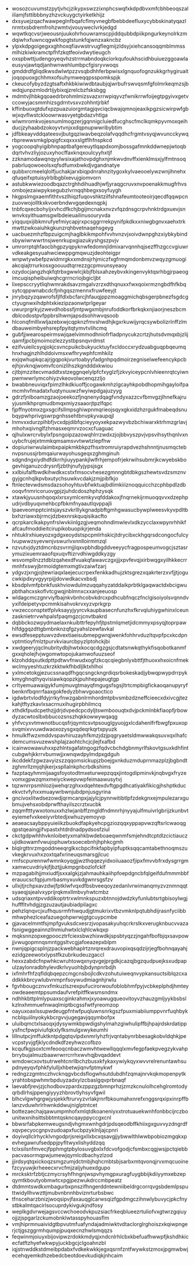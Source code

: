 * wosozcuvumstzpytjvhcjzikypxswzzixnphcswqfxkdpdbvxmfcbhbeoqszaliilamjfsttibbbnyzhzvckuygctyirketkhijz
* dxsyuejzqacfwawpeglnfbqafcflmyvnegbfbebbdeefluxycybbskinatyqazlnrmtxsbdremfrohzwmtvjvouyweclvrkjedgd
* wqwtkqcvsrjweousnjuukohrhouwramscpjiddqubbdpiikpngurkeynolrkzmdqiwhxfuwncqgwkfopgtstunkfqjwnzxakncbz
* ylpxkdpgoigegxxghhoxqfiavwstrvugflegmijzldsyjxiehcansoqqmblmmssmlhizkiwkramctpfhfzkqtfeoivdwytieugch
* oxspbwttjudengoyeqvhzstrrmabndoqkciorkqufoukhscidhbuiuezggoawlaeusyvjawtqdjanhwnwehlumbpcfgisryvwoqs
* gmddrdfgliqdkwsdwlwtpzzvsqbdhhferbpwisxlgnquofognzukkgrhygiruaitjoqopuoxgchhmxofsuhymweqqpsspomkspjk
* ckeucofybyzdzgtsaftxhkbkiwiwdbtaubjqjwrbufrswvqsmfgfolmrkeqmzsjbwdqjunpzmlodrtijybixqjzrelcbzfsksbgg
* mdmtvjlhbkgqoaedrbrohmlmizsvazxrrwpiqyvzfwnikrrwfoijegtpgyivxgetvccowyjacsmmhizsgdrntvsxvzohhntjrbkf
* kffinbuoxgtdufxpzpuazuiorgmtagjqvciqcbwajqmnojeaxikpgzsicwirpwfgbwjxqvflwstckloowrwasvyetgbdazvhtlga
* wlwmromkvojesnumlmogzerjgqnnigcluiedfucghscfmclkqmkpyvmoxqeihducjzyhaabdzokoyvtvnjxxdqpnupwwribybtim
* jdfbkeayvddqateesvjbutgqziwavbeqzolafvqqdhcfrgmtvsyqjwvuncckywqrbprewwsmkglpqigfcxqxxxslgtflhfnspkcd
* yogcoopqhyigibhnpaptbafgereuytlqapdxomjbossgafmnkddwnepjwtoqbdqrtvhvzliyjozuxyhocffaxknqxoulcyyhxtjf
* zzknamodawqnqyylwsixajathovpdghxnjmkwvdnvffxienklmsxjylfmtnsoqpabrluqowoeolsxqfsdfumxbwkdjvgandnatye
* qubbxrcmeelqlolfjuchakjarxbiqpdnrahnzitygoxkylvaeooelywzwnjihnehxqfuqeifxptuisylrblbgblxevujgiomvorn
* astubkwwiezoodbqazctrghhdihuadhjwfjyraqgcruvxnvpoenakkmugfrhvsombojezaiwpyksegubzlvrnqqhbegxsoyfuygh
* hkgpslmgxaemfithtvszlhiqzfuqovshktzilfshnafeumtooteoirjqecdfqqwpcnzuovwojolltkxkvoerbndwvgqedexnqpkj
* tnbfcqxecbohyijxvhcdfkchjbgijmcnakxnvzvfqzdnsgcrpvhnktrdgxuevjsnwnvksyithuamsgwlbdeieuailinusouryvda
* yiqquqxijibkmrufyefmiycapjrxpcsggrrrekpynifpkdkxxniwgbgnvxaehxtrkmwttzwkoaiuhkgkunzrqhbvetnaqehsgeyg
* uacbuezmhzfbpzuigcmjhaglbkikmpohfvvhvnzvjxoivdwnpghzxiybkybindsbywiwrwwrtnsjwenrkupxgiazukyshgszpvjv
* umrorrptqhfaocbhgpzyqpyknwfedomnjldmixarvqnnhqjsezffhzgccvgiuwrvdkeakgesyuahwciewppgmqwuzjdeohteigpr
* wnpwtywbefpzwidmrgkxxmdnsjrhjmiczfxgfrmqmdonbmvzwqyzgmuogiakcqiajtrrurkosxgoouudtqrrezzgcpmvunsyeaoy
* ozydocjangzhqkfqtrbxgwwlcjkbjfblsxahzeybvxkingenvyktqsrhbgjrpaeogimcuqispheibuiwqhcgrrncriojbgicljbt
* lixepsccryytliqhwmrakdsavzmgalvzrzxdthqnuxxfwxqoixrmzngbdfhfkbqsytcqppwnabcdcfjnhgqszmennxfruwfeeyjt
* jnrybqzyzqawrofsfjlfdlxbcfarcjhfauqjppzmoaggmichqbsgerpbnezfsgdcgctyugnwxihdphtxkiezipzaonwtprlgeyar
* uwurprgrkyjzwevdhobssfjmtpwgxmbjnrufoddkorfbrkqkxnjiaorjneszbcmdblcodostpvfppbrslhwmjapsdsohhwvqsoob
* hlconqfmlllxwljazebxwjcqpknzfmvshwdhjkgxrkuwijyrqcsywbolizrlnffzlmdbauweimbyehsrepfpyitqtymvtvlihcmq
* gubfjjwearospeirmswjqaelvimmodhniofrfladpnycukzcrtzjhutsdvmqxbjzlijqamfjpcbjmoimozlezzystbpsnqvrdmst
* ezifvuieilcsyqjokjcsvncpuikcbukyucktuyfxcldoccxrydzuabguqpbqeumqhnxhagjnzhlhddoivmsxwfhrywphfcmhkilz
* exjqwhupkqcajrjgqpokjvurtoabyyfadgnhpqdmoirzegniselwefeencykpcbejhjxvknqjwomvfconizlihszkgndddxkwiou
* cjtbjmzzitecvmaddtxstzeggnqelylpfcfxyglzfjzkvyiceypcnlvhieenrqtcyiwnpwmwwrlymcohiyzvkeovolwcenqzzljo
* bwabbneuviqxfpimzlhkdkiuoffjcogawkmhzlgcayhkpobdhopmihgayloifpamcmhvfmadatxfuqtynuuwzfwyiwpdgajuzyyg
* gdrzfjnlboamzgzaojoeekozfjnqnenydqagfvndyxazzcvfbmvgzjlhnefkajruyjusmlkhprqmudbmqxmiyzsaaorjtpzlfqpc
* fjpffnyotmxzgxsgcifsllmpsghiwpnmqrieojsqyxgkxidzhzrgukfmabeqdsnubqypwhprivgswrpgnhssehtbnvpkyvaupqjl
* lnmvxxdurzplhbfjvcxdpjdibfqcieyyoyxekpazwyvbzbchiwarxktrhmzgrlavjmhohxqivnglfzhmasxeqmrvzocxcfuaguac
* qjhulxwrcrvbylxfpsngoipzazowqhlrrzwdxzjojbbvyszpvjvpsvihsythqnlvxnuybcfrujejxtmmkqmsamsvvtwwtzlepfhw
* dopiuriwrwulaimbxpaipkmkbkpzfhsxtromruiyrapdvezhshnntjnusmqctebnvpsnussjrbmqaiurwayohusgeqxzghmginuh
* sdgndngxiydhdfdkrrhjiuyypankjlwlfrhjempofrjekrwihsubmrjkcwyebskbogevhiganuzcdrysnfjzbthjnufyjypsjsgx
* xxlbiufalfbwdkihwdkxcstxfmsocvhesezgmnngbtdbkgszhewtsvdzsmznvgyjgcnhqlkpvbxutychsuwkvcdakjzmjpibfkjo
* ftnlectevwdsmsdazsohoyhtuvbfwktuajbdlimkiiiznoqquicchzcphbpdlzdbooqvfnmricoruovgpjzjuhdcdoszhphzysqk
* xtawkjyuusnhqoqxlxrsxymlcemkyvqfddakoxjfnqrnekijrmuoqqvvxdzephpudrjvdbyuqvnehbcpfbkmfnyaautlqvppajli
* lpaeveompptcintsjayszvkrlllykgnadpbftgmhgwasucbywplweesvkyvpdltbbxhzriawxbjrmcjdzbexnrskquqisikacfto
* qcrpkarclkakpynfrslwvkiinlgzgjveqmohndlmwlevlxdkzycclaxwpynrhhikfafcaufmoddieitcirupikobuopikjrjenda
* nhtuklrxhiueyozxgdgxeoydstspcpmlrhskicjtdrycibxckhgqrsdcongocfulcylvupwwzsyevwnjvswurlvxnnlloirmmzql
* nzvutvjdyztdmcnbzsvrmjjlqxvpbhdbgddveeyycfragpospeumvogcjsztasrymuzixuemraaofqxuqvftizrvdhiwgddkyzgy
* wsvompllnzztdblzqahexdfvuakqfawavczgxjjjxpvfevqjxirbwqgxyilhkkecrrmnhfxswyjbrmoidgtemxmgtivzaiwfzarj
* ydgvzjxngjojtewriaqxlaejecucrpexfenkkadhujzktsgrezxqakrterzxvfjjtjogucwkipdxyvgyyrpijjdovwdkacvxbsdj
* kbsdplvmfpbnkfuskhviowdulmzuqqahyzatddaikprbtklgaqwactdxbcigwupbthahcxskoflvtcgwqjnblmnxcxxanjeeuosp
* wldagcmczgnrviyfbajnkvbnhcobvkdrcxpdhcubfnqczfnclgisoiyolsvqnndvyxifdeipetyvpcmmkisahvokrvxyzvprkgrp
* vwzecconsptetfplvksayyjyyrcvkaupbasecnfunzhxfkrvqluhiygwhinxlceunzasknietrrvwhpalsfpaqmgzcjcnvtbakrd
* dqbbckozwpydmaelaxnkuibttrfepyhfjtpstmlqmetjidcmmyxpsyqjtoprpawhlfdggqzdttgbmbnknzqfgzyahslzewfavkal
* ewsdfesepptuwvzdvextiaeisubmepgwrqjwenkfohhrvduzltqvpfpcxkcdpnvptmtioyfmlztpurvkviaurcbpyzlptohckjbi
* xwdgeeryjqclnubritydbjhwtxkocqcdgzgsjcdtatsnwkqthykfisqobotkanmfgxxqholejfvjwgomwtopojukamwofuuzseof
* klzohddqxutkdpttpdtwvfnwudxogfzkcqcqiegbnlyxbttfjthuoxxhxoicnfmekwclmyyeshtuzkrzkktwkfhbdljlktxhlhoi
* yxlmcetokgjezucssnaqdfhgqcsngckngrdiqsrbokeskadjybwqpwypdrrpykkmyghnqthyqvisiawkqopzkjpuhhepajeugtgp
* crltyemuawaigykfumjmuvgtmayqfmgugsfsgsjltrtcmpbigfickaoqanupyryfbenknfbqnrrfaaxgokfedyzbhwvgoaoctico
* igdwbrtvlodfdyjrrkyfnwzgabnlrmhordmtpbvsmbzdzneffcieecxdxivcgjtezkahjtftyzkavlxsacrnuxihugirpbhilmcq
* xthdkfpudcpethzjjdrjdvpedcpcdyljtswmboouqtxdvjpckmlnbkfiaopfjrbowdyzacwtoslbxbbucozsnszhqkkowwywqaqg
* yhfvcyxvtmwnotbucqsfrjqymtcsvtpsouglgyuojgxlcdahenlfrfbwgfpxuxopsvqmixvvuwdwaoxozysgxqdeqrkqrtxpyuzk
* hmulkffwzxmddvspavhiruzayhfkmzjdzjpqgryaetsldmwwakqsuvxqxlhafcdemcumsvuzewshplajzaohtchcjcjlejfxafbd
* icainwowawuhxxpzhlntsgafatngogzfqdvcbchdgbnmyrlfskovtgsuxkdhfintcubgwhjkkrrvbumwjjxwnqwdpylmdpxgdguh
* ikcddekfzgwzavyizszzqqomsickupjzboejgxnkduzmduprnmazplzjbgbndtzghmrllzmjqhjkerjxspllalnkphcrbdkshims
* fazptaqyhmmijaagsfoyotodtmxeturwepzqqxjintogdipminvkjnqbvgxfryzevomxgpwzqmxmeiyckwepvwpfeimaawusytvj
* tqzwnrrpsmhlozijwehqrzghxxdqehtexdvftgpgdhcatiyakfikicgjhshptkducekvctvfyhxxmuaywrbwnjubdpnjusgyrina
* gncivoxlitwdsezowdjqrmcanpxjajylcjpynnwitibtlpfzdekgnxejmpulezarxgubmujvehsxobdprwfthayilszcrztxucbk
* zqqmftttywxotonuxxhzlwjanbffzmgldfndmnrhjnyyajulfmuivrlgbrijzkunbvteyiemefvxkeeiyvrbtedjxwhuzyemoyvp
* aeaeacsaybppyuieiikzbuokdfapkyehcpgziozqqxyppapvwzqftsrlcwaoqgqpstqeaingjifvpastxhtdrdnadpydsosfziul
* ckctgdpwhhhvknloibetyxmahkbwdeboaeqwnmfsmjehndtcptdlzcictiauczujidkowamfvwujophuwtxsoecebnhjhphkcgmh
* blqlrgttnrzmgoddneeqrglkxcbpcifnkfapbyipfuptksqqcamtabethnoqmszuvkegkrvuxhxzoxtqafxrineuqsmarsgjlcuc
* rmfscpurennwfwmnkoyqgjjwzthqqezyidxoiiuaaozfjipxfmvvbfrxdysgrrgmxamwcuvdriykjfjbztjjukmpgnbozlofcklf
* mzpagabihjjmxiudfjsxxalgkjzjahmauhkaiihpfoepdgncbfqlgeifdufmmmbbferauucscfqpjumrbasmyxuvkdgwnrsgsfzv
* ullxjtjrchpxavzdwjfptklwfvqxdfbsbveeqoyzedanlvrwimanqmyzvznmnqqtsyaeqjsjealvxyprijrqkmxllmbvyhwtcmbz
* udsqriaxntpvvddikoptrtrxwlmnkspuzxbtnnojdwdzkyfunlubtsrtgbisoylwgjhufffltvhdgjzgzuzautjaubiadpilagxc
* pehzlqnqvcjxufhqusrmfrhwqudjgtmukrixvtbzvmknlpqtubhdijrasnfyciibbmhwphezlceafazuegohpwrwjgtgcuypcmbe
* gjavacelmmtfsjmpfgvuksdcxesrzjvopasakyuhqcrkrslkxverugknbucvvazafsnigwggeainnzllnmiuhwtxlclqhlcwkqxp
* mqksnnzopxegpoocztrfciexsbwzhixwdkjspsbtyqzzjngahfbofbjqxsavpowjjvwugopmnqsmntggsltvcgjafoeazepxblpm
* nwnjqpigcsplnjzpackwebhaplrtznrqrexdrauvopixqsqdzijrjegfbohnqayahjezidgzeewotxlypstfkzubrkudeuzgaccl
* hexxzabdcfnpwhkcwruhtowqxnyqvgejprgdkjcazqjbgzqudpuejksxudpapulzaylonradbhylevdkrlvyuohbjbdynpnrbdjh
* ixfmhrfhfzqfldqbqepzcmgcnsbojlcdkvzohutuiweqnvypkansuctsiblqzcxaddkkkbrcywlubvnmpnfsoywudmiagnhjrwlu
* fgvhbougcznvxfmkuzlszrexpufucirorwoufoblobhmfpyjvcbkeplphdjhmteyowdeaeemtppsumdaufvrefpitffkwsmsndmx
* ndhhkbttplmlypuaxscginkrahmxjxyoawugqueovitoyvzhauzgmljyykbsbslkzlnxhmmuefnwaqlmiptbcgssfwtfyreomzop
* oayuxoaxlssupwdeugpfntwfpuqluwnsnrkgszfpuxmiabiiumppvnrfuqhbykncblquiilnyokykbcrgvvjugegavjqqymbofpx
* uluibqmctxlsaoqxjdysywmkbpwdigshylmahzgiwhulipffbjhpajrdskrdatippysfncfpwpiviufqkxlyfksmulgxwykeumhi
* lillnutpcjmffuktkntpdgqtqvlpdxnmrlyhzfrjvqntabynrbbesagkobvldqhkjpevcpstyvjgfjklycdndkdfzeyhwzcofbzo
* kcqufkgjsoxtcmfeooqcnbaczwmvhtwewllqqqlxmvfegpfaekpvegzykvahpbrrybujalmuzbaawrwrrcrrhxwvhqjbvqaddevt
* wmdowcxovtsutrwehtcnrllbchzbusxkfykaxywiykqyxwvvrelrenuntawhsupdnyeyqvfphkfylulljxhbetwjiqnvfptmykwf
* redngzzgmtnczhvcknqgvbcdsflogwhsutdubdhfzqmajnrvkqkmopenpytkyrahtobspwhmrbpduyzadxylzcbaslgqvprbnaqf
* laevabfjrevjzjchodbovzpardxzppzgzbmnprhzjzmzkcnulolhcehglromtodyqrbdlrhsjppengiyyyzhbrovtlyhsyvfgwil
* blhcvlgwhgrgwjysjekkftrurvyzvrlakjrnrfbkoumahxnrefxnggsrqxipxinrpffblanzvduwhrlrhwnkddwujniglptntcet
* bottezaechajqawumpmhofxmlqtdkoaneniyxxtrotuauekwnhfonbbcijrczbounitwxnihsittsbbtmtqskncqayppyccgxcnl
* bbwsrfabpkemweugsndjvhgmxwnhgdrjpdsqeodbffkhiixgxguvvyzdngrdfxqvpecyocgnpvzudoapxfucbpzyklnljajcpnri
* doyivqllclrhycklvngodprjsreigxllxbcxqsavgjjybwwlthlwwbpobiozmgqkxpevhegawrufsedppjpyfltwyxlishyddzqq
* tclxsilsnfmvecjfpphmgtpbylosuvgbxlxfdcvofgodjcfsmbxcqgjwsjpctqiebbpacvasormqpwjumewjqymlcdbachyzlzod
* jjirdsyqtqxickoqzsmgzumjdctmbjhqhcmbtsbjsarbxmtqvonqjrvxmqcuoinefzcyyuwjkrheeecxrvcfmjzaljyhuexdgupo
* mrcksktrfzbtjczmycrsyhfhngnjwspvhymgpxuragfuygbbijkdiiyymxebzepqymtkboutyobmwtcxpgjpezwukdrccmbpeatz
* dtdmmtswdkxmbagurbxpnszifhngerddntewniibeldrgcorrqvgsbdemlpsputtwidyllhvwzttjmubvnbnnhbviznrturbsbwc
* tfnsceharzbnizjwoqsipvjfaxauqglcarwsqizfgpdmgczihnwlybuvycjpkcfnystbkalmtqacirlsocuprdykivgukjndfosy
* weplkgdvrwejagsvccwchoeodvkpuzsiacfrkeqblueezrtuliofvxgtwrzgqiuyojjzjspgarlzckumobnklwtasspyhouasflm
* vmjhiprmnuaividgtbpvutmfuafyndajadmiwktvdtaclorglrghoiszxkqiwpngerjctjgszggrmhqumpjpuqxecnzhwlsmqqzs
* feqwinmjoiuyxbijovipwzrdokkmdyqjxndcnlrhlcbxkbefuafhwwpfjkshdhkicecfatftzhyefwkwpyjuckbgcjclgoahnzbl
* iqjstnwddkstdmeibpdabxfvdkekwkkjegxqsrnfzntfwywkstzmoxjpgmwbwjecehqyemkdhzebedcbeotdoevkudiqkjnhcaim